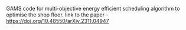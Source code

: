 GAMS code for multi-objective energy efficient scheduling algorithm to optimise the shop floor. 
link to the paper - 
https://doi.org/10.48550/arXiv.2311.04947
